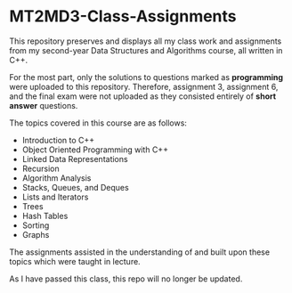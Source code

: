# MT2MD3-Class-Assignments

This repository preserves and displays all my class work and assignments from my second-year Data Structures and Algorithms course, all written in C++.

For the most part, only the solutions to questions marked as **programming** were uploaded to this repository. Therefore, assignment 3, assignment 6, and the final exam were not uploaded as they consisted entirely of **short answer** questions.

The topics covered in this course are as follows:
- Introduction to C++
- Object Oriented Programming with C++
- Linked Data Representations
- Recursion
- Algorithm Analysis
- Stacks, Queues, and Deques
- Lists and Iterators
- Trees
- Hash Tables
- Sorting
- Graphs

The assignments assisted in the understanding of and built upon these topics which were taught in lecture.

As I have passed this class, this repo will no longer be updated.
